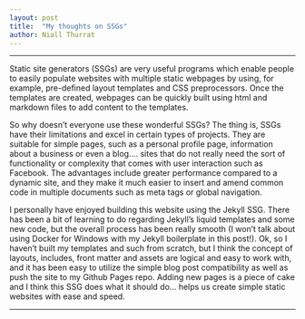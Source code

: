 ```yaml
---
layout: post
title:  "My thoughts on SSGs"
author: Niall Thurrat
---
```


***
Static site generators (SSGs) are very useful programs which enable people to easily populate websites with multiple static webpages by using, for example, pre-defined layout templates and CSS preprocessors. Once the templates are created, webpages can be quickly built using html and markdown files to add content to the templates.

So why doesn’t everyone use these wonderful SSGs? The thing is, SSGs have their limitations and excel in certain types of projects. They are suitable for simple pages, such as a personal profile page, information about a business or even a blog…. sites that do not really need the sort of functionality or complexity that comes with user interaction such as Facebook.  The advantages include greater performance compared to a dynamic site, and they make it much easier to insert and amend common code in multiple documents such as meta tags or global navigation.

I personally have enjoyed building this website using the Jekyll SSG.  There has been a bit of learning to do regarding Jekyll’s liquid templates and some new code, but the overall process has been really smooth (I won’t talk about using Docker for Windows with my Jekyll boilerplate in this post!). Ok, so I haven’t built my templates and such from scratch, but I think the concept of layouts, includes, front matter and assets are logical and easy to work with, and it has been easy to utilize the simple blog post compatibility as well as push the site to my Github Pages repo.  Adding new pages is a piece of cake and I think this SSG does what it should do… helps us create simple static websites with ease and speed.

***